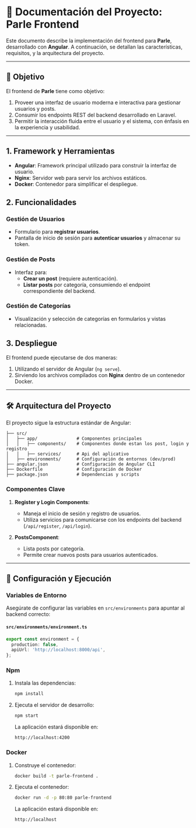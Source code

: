 # 📘 Documentación del Proyecto: Parle Frontend

Este documento describe la implementación del frontend para **Parle**, desarrollado con **Angular**. A continuación, se detallan las características, requisitos, y la arquitectura del proyecto.

---

## 🎯 Objetivo

El frontend de **Parle** tiene como objetivo:

1. Proveer una interfaz de usuario moderna e interactiva para gestionar usuarios y posts.
2. Consumir los endpoints REST del backend desarrollado en Laravel.
3. Permitir la interacción fluida entre el usuario y el sistema, con énfasis en la experiencia y usabilidad.

---

## 1. Framework y Herramientas

- **Angular**: Framework principal utilizado para construir la interfaz de usuario.
- **Nginx**: Servidor web para servir los archivos estáticos.
- **Docker**: Contenedor para simplificar el despliegue.

## 2. Funcionalidades

### Gestión de Usuarios

- Formulario para **registrar usuarios**.
- Pantalla de inicio de sesión para **autenticar usuarios** y almacenar su token.

### Gestión de Posts

- Interfaz para:
  - **Crear un post** (requiere autenticación).
  - **Listar posts** por categoría, consumiendo el endpoint correspondiente del backend.

### Gestión de Categorías

- Visualización y selección de categorías en formularios y vistas relacionadas.

## 3. Despliegue

El frontend puede ejecutarse de dos maneras:

1. Utilizando el servidor de Angular (`ng serve`).
2. Sirviendo los archivos compilados con **Nginx** dentro de un contenedor Docker.

---

## 🛠 Arquitectura del Proyecto

El proyecto sigue la estructura estándar de Angular:

```plaintext
├── src/
│   ├── app/               # Componentes principales
│   │   ├── components/    # Componentes donde estan los post, login y registro
│   │   ├── services/      # Api del aplicativo
│   ├── environments/      # Configuración de entornos (dev/prod)
├── angular.json           # Configuración de Angular CLI
├── Dockerfile             # Configuración de Docker
├── package.json           # Dependencias y scripts
```

### Componentes Clave

1. **Register y Login Components**:
   - Maneja el inicio de sesión y registro de usuarios.
   - Utiliza servicios para comunicarse con los endpoints del backend (`/api/register`, `/api/login`).

2. **PostsComponent**:
   - Lista posts por categoría.
   - Permite crear nuevos posts para usuarios autenticados.

---

## 🚀 Configuración y Ejecución

### Variables de Entorno

Asegúrate de configurar las variables en `src/environments` para apuntar al backend correcto:

#### `src/environments/environment.ts`

```typescript
export const environment = {
  production: false,
  apiUrl: 'http://localhost:8000/api',
};
```

### Npm

1. Instala las dependencias:

   ```bash
   npm install
   ```

2. Ejecuta el servidor de desarrollo:

   ```bash
   npm start
   ```

   La aplicación estará disponible en:

   ```
   http://localhost:4200
   ```

### Docker

1. Construye el contenedor:

   ```bash
   docker build -t parle-frontend .
   ```

2. Ejecuta el contenedor:

   ```bash
   docker run -d -p 80:80 parle-frontend
   ```

   La aplicación estará disponible en:

   ```
   http://localhost
   ```
